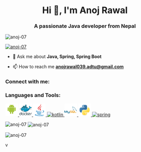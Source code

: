<h1 align="center">Hi 👋, I'm Anoj Rawal</h1>
<h3 align="center">A passionate Java developer from Nepal</h3>

<p align="left"> <img src="https://komarev.com/ghpvc/?username=anoj-07&label=Profile%20views&color=0e75b6&style=flat" alt="anoj-07" /> </p>

<p align="left"> <a href="https://github.com/ryo-ma/github-profile-trophy"><img src="https://github-profile-trophy.vercel.app/?username=anoj-07" alt="anoj-07" /></a> </p>

- 💬 Ask me about **Java, Spring, Spring Boot**

- 📫 How to reach me **anojrawal039.adtu@gmail.com**

<h3 align="left">Connect with me:</h3>
<p align="left">
</p>

<h3 align="left">Languages and Tools:</h3>
<p align="left"> <a href="https://developer.android.com" target="_blank" rel="noreferrer"> <img src="https://raw.githubusercontent.com/devicons/devicon/master/icons/android/android-original-wordmark.svg" alt="android" width="40" height="40"/> </a> <a href="https://www.docker.com/" target="_blank" rel="noreferrer"> <img src="https://raw.githubusercontent.com/devicons/devicon/master/icons/docker/docker-original-wordmark.svg" alt="docker" width="40" height="40"/> </a> <a href="https://www.java.com" target="_blank" rel="noreferrer"> <img src="https://raw.githubusercontent.com/devicons/devicon/master/icons/java/java-original.svg" alt="java" width="40" height="40"/> </a> <a href="https://kotlinlang.org" target="_blank" rel="noreferrer"> <img src="https://www.vectorlogo.zone/logos/kotlinlang/kotlinlang-icon.svg" alt="kotlin" width="40" height="40"/> </a> <a href="https://www.mysql.com/" target="_blank" rel="noreferrer"> <img src="https://raw.githubusercontent.com/devicons/devicon/master/icons/mysql/mysql-original-wordmark.svg" alt="mysql" width="40" height="40"/> </a> <a href="https://www.python.org" target="_blank" rel="noreferrer"> <img src="https://raw.githubusercontent.com/devicons/devicon/master/icons/python/python-original.svg" alt="python" width="40" height="40"/> </a> <a href="https://spring.io/" target="_blank" rel="noreferrer"> <img src="https://www.vectorlogo.zone/logos/springio/springio-icon.svg" alt="spring" width="40" height="40"/> </a> </p>

<p><img align="left" src="https://github-readme-stats.vercel.app/api/top-langs?username=anoj-07&show_icons=true&locale=en&layout=compact" alt="anoj-07" /></p>

<p>&nbsp;<img align="center" src="https://github-readme-stats.vercel.app/api?username=anoj-07&show_icons=true&locale=en" alt="anoj-07" /></p>

<p><img align="center" src="https://github-readme-streak-stats.herokuapp.com/?user=anoj-07&" alt="anoj-07" /></p>
v
